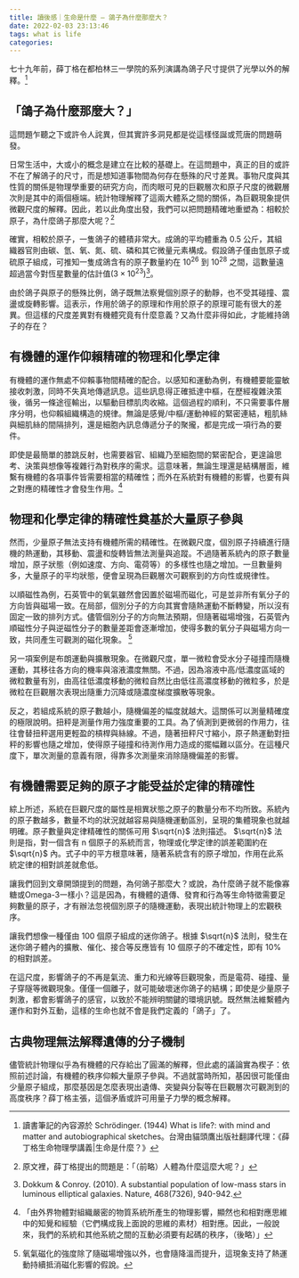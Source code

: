 ```yaml
---
title: 讀後感｜生命是什麼 — 鴿子為什麼那麼大？
date: 2022-02-03 23:13:46
tags: what is life
categories: 
---
```


七十九年前，薛丁格在都柏林三一學院的系列演講為鴿子尺寸提供了光學以外的解釋。[^1]

<!--more-->

## 「鴿子為什麼那麼大？」
這問題乍聽之下或許令人詫異，但其實許多洞見都是從這樣怪誕或荒唐的問題萌發。

日常生活中，大或小的概念是建立在比較的基礎上。在這問題中，真正的目的或許不在了解鴿子的尺寸，而是想知道事物間為何存在懸殊的尺寸差異。事物尺度與其性質的關係是物理學重要的研究方向，而肉眼可見的巨觀層次和原子尺度的微觀層次則是其中的兩個極端。統計物理解釋了這兩大體系之間的關係，為巨觀現象提供微觀尺度的解釋。因此，若以此角度出發，我們可以把問題精確地重塑為：相較於原子，為什麼鴿子那麼大呢？[^2]

確實，相較於原子，一隻鴿子的體積非常大。成鴿的平均體重為 0.5 公斤，其組織器官則由碳、氫、氧、氮、硫、磷和其它微量元素構成。假設鴿子僅由氫原子或硫原子組成，可推知一隻成鴿含有的原子數量約在 $10^26$ 到 $10^28$ 之間，這數量遠超過當今對恆星數量的估計值($3 \times 10^{23}$)[^3]。

由於鴿子與原子的懸殊比例，鴿子既無法察覺個別原子的動靜，也不受其碰撞、震盪或旋轉影響。這表示，作用於鴿子的原理和作用於原子的原理可能有很大的差異。但這樣的尺度差異對有機體究竟有什麼意義？又為什麼非得如此，才能維持鴿子的存在？

## 有機體的運作仰賴精確的物理和化學定律
有機體的運作無處不仰賴事物間精確的配合。以感知和運動為例，有機體要能靈敏接收刺激，同時不失真地傳遞訊息。這些訊息得正確抵達中樞，在歷經複雜決策後，循另一條途徑輸出，以驅動目標肌肉收縮。這個過程的順利，不只需要事件層序分明，也仰賴組織構造的規律。無論是感覺/中樞/運動神經的緊密連結，粗肌絲與細肌絲的間隔排列，還是細胞內訊息傳遞分子的聚攏，都是完成一項行為的要件。

即使是最簡單的膝跳反射，也需要器官、組織乃至細胞間的緊密配合，更遑論思考、決策與想像等複雜行為對秩序的需求。這意味著，無論生理還是結構層面，維繫有機體的各項事件皆需要相當的精確性；而外在系統對有機體的影響，也要有與之對應的精確性才會發生作用。[^4]

## 物理和化學定律的精確性奠基於大量原子參與
然而，少量原子無法支持有機體所需的精確性。在微觀尺度，個別原子持續進行隨機的熱運動，其移動、震盪和旋轉皆無法測量與追蹤。不過隨著系統內的原子數量增加，原子狀態（例如速度、方向、電荷等）的多樣性也隨之增加。一旦數量夠多，大量原子的平均狀態，便會呈現為巨觀層次可觀察到的方向性或規律性。

以順磁性為例，石英管中的氧氣雖然會因置於磁場而磁化，可是並非所有氧分子的方向皆與磁場一致。在局部，個別分子的方向其實會隨熱運動不斷轉變，所以沒有固定一致的排列方式。儘管個別分子的方向無法預期，但隨著磁場增強，石英管內順磁性分子與逆磁性分子的數量差距會逐漸增加，使得多數的氧分子與磁場方向一致，共同產生可觀測的磁化現象。 [^5]

另一項案例是布朗運動與擴散現象。在微觀尺度，單一微粒會受水分子碰撞而隨機運動，其移往各方向的機率與溶液濃度無關。不過，因為溶液中高/低濃度區域的微粒數量有別，由高往低濃度移動的微粒自然比由低往高濃度移動的微粒多，於是微粒在巨觀層次表現出隨重力沉降或隨濃度梯度擴散等現象。

反之，若組成系統的原子數越小，隨機偏差的幅度就越大。這關係可以測量精確度的極限說明。扭秤是測量作用力強度重要的工具。為了偵測到更微弱的作用力，往往會替扭秤選用更輕盈的槓桿與絲線。不過，隨著扭秤尺寸縮小，原子熱運動對扭秤的影響也隨之增加，使得原子碰撞和待測作用力造成的擺幅難以區分。在這種尺度下，單次測量的意義有限，得靠多次測量來消除隨機偏差的影響。

## 有機體需要足夠的原子才能受益於定律的精確性
綜上所述，系統在巨觀尺度的屬性是相異狀態之原子的數量分布不均所致。系統內的原子數越多，數量不均的狀況就越容易與隨機運動區別，呈現的集體現象也就越明確。原子數量與定律精確性的關係可用 $\sqrt{n}$ 法則描述。 $\sqrt{n}$ 法則是指，對一個含有 n 個原子的系統而言，物理或化學定律的誤差範圍約在 $\sqrt{n}$ 內。式子中的平方根意味著，隨著系統含有的原子增加，作用在此系統定律的相對誤差就愈低。

讓我們回到文章開頭提到的問題，為何鴿子那麼大？或說，為什麼鴿子就不能像寡糖或Omega-3一樣小？這是因為，有機體的遺傳、發育和行為等生命特徵需要足夠數量的原子，才有辦法忽視個別原子的隨機運動，表現出統計物理上的宏觀秩序。

讓我們想像一種僅由 100 個原子組成的迷你鴿子。根據 $\sqrt{n}$ 法則，發生在迷你鴿子體內的擴散、催化、接合等反應皆有 10 個原子的不確定性，即有 10% 的相對誤差。

在這尺度，影響鴿子的不再是氣流、重力和光線等巨觀現象，而是電荷、碰撞、量子穿隧等微觀現象。僅僅一個離子，就可能破壞迷你鴿子的結構；即使是少量原子刺激，都會影響鴿子的感官，以致於不能辨明關鍵的環境訊號。既然無法維繫體內運作和對外互動，這樣的生命也就不會是我們定義的「鴿子」了。

## 古典物理無法解釋遺傳的分子機制
儘管統計物理似乎為有機體的尺存給出了圓滿的解釋，但此處的議論實為楔子：依照前述討論，有機體的秩序仰賴大量原子參與。不過就當時所知，基因很可能僅由少量原子組成，那麼基因是怎麼表現出遺傳、突變與分裂等在巨觀層次可觀測到的高度秩序？薛丁格主張，這個矛盾或許可用量子力學的概念解釋。


[^1]: 讀書筆記的內容源於 Schrödinger. (1944) What is life?: with mind and matter and autobiographical sketches。台灣由貓頭鷹出版社翻譯代理：《薛丁格生命物理學講義|生命是什麼？》

[^2]: 原文裡，薛丁格提出的問題是：「（前略）人體為什麼這麼大呢？」

[^3]: Dokkum & Conroy. (2010). A substantial population of low-mass stars in luminous elliptical galaxies. Nature, 468(7326), 940-942.

[^4]: 「由外界物體對組織嚴密的物質系統所產生的物理影響，顯然也和相對應思維中的知覺和經驗（它們構成我上面說的思維的素材）相對應。因此，一般說來，我們的系統和其他系統之間的互動必須要有起碼的秩序，（後略）」

[^5]: 氧氣磁化的強度除了隨磁場增強以外，也會隨降溫而提升，這現象支持了熱運動持續抵消磁化影響的假說。